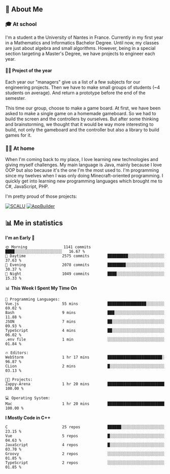 ## 👀 About Me

### 🎓 At school

I'm a student a the University of Nantes in France. Currently in my first year in a Mathematics and Informatics Bachelor Degree. Until now, my classes are just about algebra and small algorithms. However, being in a special section targeting a Master's Degree, we have projects to engineer each year. 

#### 🔧🔬 Project of the year

Each year our "managers" give us a list of a few subjects for our engineering projects. Then we have to make small groups of students (~4 students on average). And return a prototype before the end of the semester.

This time our group, choose to make a game board. At first, we have been asked to make a single game on a homemade gameboard. So we had to build the screen and the controllers by ourselves. 
But after some thinking and brainstorming, we thought that it would be way more interesting to build, not only the gameboard and the controller but also a library to build games for it.

### 👨‍💻 At home

When I'm coming back to my place, I love learning new technologies and giving myself challenges. My main language is Java, mainly because I love OOP but also because it's the one I'm the most used to. I'm programming since my twelves when I was only doing Minecraft-oriented programming.  I quickly get into learning new programming languages which brought me to C#, JavaScript, PHP. 

I'm pretty proud of those projects:

[![SCALU](https://github-readme-stats.vercel.app/api/pin?username=renardfute&repo=SCALU)](https://github.com/renardfute/scalu)
[![AppBuilder](https://github-readme-stats.vercel.app/api/pin?username=pulsedev2&repo=AppBuilder)](https://github.com/pulsedev2/AppBuilder)

## 📊 Me in statistics
<!--START_SECTION:waka-->
**I'm an Early 🐤** 

```text
🌞 Morning                1141 commits        ████░░░░░░░░░░░░░░░░░░░░░   16.67 % 
🌆 Daytime                2575 commits        █████████░░░░░░░░░░░░░░░░   37.63 % 
🌃 Evening                2078 commits        ████████░░░░░░░░░░░░░░░░░   30.37 % 
🌙 Night                  1049 commits        ████░░░░░░░░░░░░░░░░░░░░░   15.33 % 
```


📊 **This Week I Spent My Time On** 

```text
💬 Programming Languages: 
Vue.js                   55 mins             █████████████████░░░░░░░░   69.02 % 
Bash                     9 mins              ███░░░░░░░░░░░░░░░░░░░░░░   11.88 % 
JSON                     7 mins              ██░░░░░░░░░░░░░░░░░░░░░░░   09.93 % 
TypeScript               4 mins              ██░░░░░░░░░░░░░░░░░░░░░░░   06.02 % 
.env file                1 min               ░░░░░░░░░░░░░░░░░░░░░░░░░   01.84 % 

🔥 Editors: 
WebStorm                 1 hr 17 mins        ████████████████████████░   96.87 % 
CLion                    2 mins              █░░░░░░░░░░░░░░░░░░░░░░░░   03.13 % 

🐱‍💻 Projects: 
Zappy-Arena              1 hr 20 mins        █████████████████████████   100.00 % 

💻 Operating System: 
Mac                      1 hr 20 mins        █████████████████████████   100.00 % 
```

**I Mostly Code in C++** 

```text
C                        25 repos            ██████░░░░░░░░░░░░░░░░░░░   23.15 % 
Vue                      5 repos             █░░░░░░░░░░░░░░░░░░░░░░░░   04.63 % 
JavaScript               4 repos             █░░░░░░░░░░░░░░░░░░░░░░░░   03.70 % 
Groovy                   2 repos             ░░░░░░░░░░░░░░░░░░░░░░░░░   01.85 % 
TypeScript               2 repos             ░░░░░░░░░░░░░░░░░░░░░░░░░   01.85 % 
```




<!--END_SECTION:waka-->
